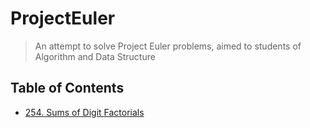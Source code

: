 # ProjectEuler

> An attempt to solve Project Euler problems, aimed to students of Algorithm and Data Structure

## Table of Contents

- [254. Sums of Digit Factorials](Problem254/README.md)